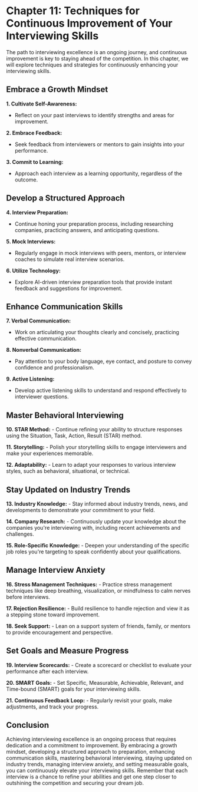 Chapter 11: Techniques for Continuous Improvement of Your Interviewing Skills
=============================================================================

The path to interviewing excellence is an ongoing journey, and continuous improvement is key to staying ahead of the competition. In this chapter, we will explore techniques and strategies for continuously enhancing your interviewing skills.

Embrace a Growth Mindset
------------------------

**1. Cultivate Self-Awareness:**

* Reflect on your past interviews to identify strengths and areas for improvement.

**2. Embrace Feedback:**

* Seek feedback from interviewers or mentors to gain insights into your performance.

**3. Commit to Learning:**

* Approach each interview as a learning opportunity, regardless of the outcome.

Develop a Structured Approach
-----------------------------

**4. Interview Preparation:**

* Continue honing your preparation process, including researching companies, practicing answers, and anticipating questions.

**5. Mock Interviews:**

* Regularly engage in mock interviews with peers, mentors, or interview coaches to simulate real interview scenarios.

**6. Utilize Technology:**

* Explore AI-driven interview preparation tools that provide instant feedback and suggestions for improvement.

Enhance Communication Skills
----------------------------

**7. Verbal Communication:**

* Work on articulating your thoughts clearly and concisely, practicing effective communication.

**8. Nonverbal Communication:**

* Pay attention to your body language, eye contact, and posture to convey confidence and professionalism.

**9. Active Listening:**

* Develop active listening skills to understand and respond effectively to interviewer questions.

Master Behavioral Interviewing
------------------------------

**10. STAR Method:** - Continue refining your ability to structure responses using the Situation, Task, Action, Result (STAR) method.

**11. Storytelling:** - Polish your storytelling skills to engage interviewers and make your experiences memorable.

**12. Adaptability:** - Learn to adapt your responses to various interview styles, such as behavioral, situational, or technical.

Stay Updated on Industry Trends
-------------------------------

**13. Industry Knowledge:** - Stay informed about industry trends, news, and developments to demonstrate your commitment to your field.

**14. Company Research:** - Continuously update your knowledge about the companies you're interviewing with, including recent achievements and challenges.

**15. Role-Specific Knowledge:** - Deepen your understanding of the specific job roles you're targeting to speak confidently about your qualifications.

Manage Interview Anxiety
------------------------

**16. Stress Management Techniques:** - Practice stress management techniques like deep breathing, visualization, or mindfulness to calm nerves before interviews.

**17. Rejection Resilience:** - Build resilience to handle rejection and view it as a stepping stone toward improvement.

**18. Seek Support:** - Lean on a support system of friends, family, or mentors to provide encouragement and perspective.

Set Goals and Measure Progress
------------------------------

**19. Interview Scorecards:** - Create a scorecard or checklist to evaluate your performance after each interview.

**20. SMART Goals:** - Set Specific, Measurable, Achievable, Relevant, and Time-bound (SMART) goals for your interviewing skills.

**21. Continuous Feedback Loop:** - Regularly revisit your goals, make adjustments, and track your progress.

Conclusion
----------

Achieving interviewing excellence is an ongoing process that requires dedication and a commitment to improvement. By embracing a growth mindset, developing a structured approach to preparation, enhancing communication skills, mastering behavioral interviewing, staying updated on industry trends, managing interview anxiety, and setting measurable goals, you can continuously elevate your interviewing skills. Remember that each interview is a chance to refine your abilities and get one step closer to outshining the competition and securing your dream job.
